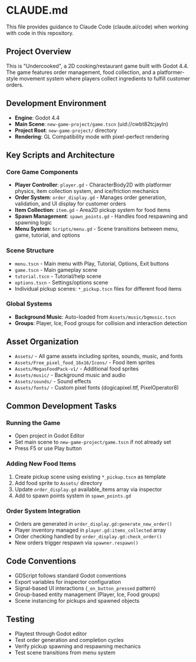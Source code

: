 # CLAUDE.md

This file provides guidance to Claude Code (claude.ai/code) when working with code in this repository.

## Project Overview

This is "Undercooked", a 2D cooking/restaurant game built with Godot 4.4. The game features order management, food collection, and a platformer-style movement system where players collect ingredients to fulfill customer orders.

## Development Environment

- **Engine**: Godot 4.4
- **Main Scene**: `new-game-project/game.tscn` (uid://cwbt82tcjayln)
- **Project Root**: `new-game-project/` directory
- **Rendering**: GL Compatibility mode with pixel-perfect rendering

## Key Scripts and Architecture

### Core Game Components

- **Player Controller**: `player.gd` - CharacterBody2D with platformer physics, item collection system, and ice/friction mechanics
- **Order System**: `order_display.gd` - Manages order generation, validation, and UI display for customer orders
- **Item Collection**: `item.gd` - Area2D pickup system for food items
- **Spawn Management**: `spawn_points.gd` - Handles food respawning and spawning logic
- **Menu System**: `Scripts/menu.gd` - Scene transitions between menu, game, tutorial, and options

### Scene Structure

- `menu.tscn` - Main menu with Play, Tutorial, Options, Exit buttons
- `game.tscn` - Main gameplay scene
- `tutorial.tscn` - Tutorial/help scene
- `options.tscn` - Settings/options scene
- Individual pickup scenes: `*_pickup.tscn` files for different food items

### Global Systems

- **Background Music**: Auto-loaded from `Assets/music/bgmusic.tscn`
- **Groups**: Player, Ice, Food groups for collision and interaction detection

## Asset Organization

- `Assets/` - All game assets including sprites, sounds, music, and fonts
- `Assets/Free_pixel_food_16x16/Icons/` - Food item sprites
- `Assets/MegasFoodPack-v1/` - Additional food sprites
- `Assets/music/` - Background music and audio
- `Assets/sounds/` - Sound effects
- `Assets/fonts/` - Custom pixel fonts (dogicapixel.ttf, PixelOperator8)

## Common Development Tasks

### Running the Game
- Open project in Godot Editor
- Set main scene to `new-game-project/game.tscn` if not already set
- Press F5 or use Play button

### Adding New Food Items
1. Create pickup scene using existing `*_pickup.tscn` as template
2. Add food sprite to `Assets/` directory
3. Update `order_display.gd` available_items array via inspector
4. Add to spawn points system in `spawn_points.gd`

### Order System Integration
- Orders are generated in `order_display.gd:generate_new_order()`
- Player inventory managed in `player.gd:items_collected` array
- Order checking handled by `order_display.gd:check_order()`
- New orders trigger respawn via `spawner.respawn()`

## Code Conventions

- GDScript follows standard Godot conventions
- Export variables for inspector configuration
- Signal-based UI interactions (`_on_button_pressed` pattern)
- Group-based entity management (Player, Ice, Food groups)
- Scene instancing for pickups and spawned objects

## Testing
- Playtest through Godot editor
- Test order generation and completion cycles
- Verify pickup spawning and respawning mechanics
- Test scene transitions from menu system